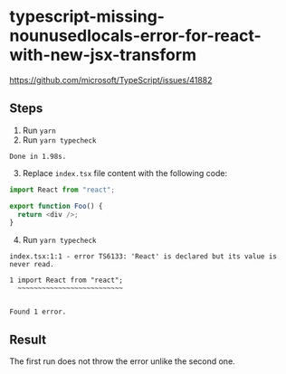 # typescript-missing-nounusedlocals-error-for-react-with-new-jsx-transform
https://github.com/microsoft/TypeScript/issues/41882
## Steps

1. Run `yarn`
2. Run `yarn typecheck`

```
Done in 1.98s.
```

3. Replace `index.tsx` file content with the following code:

```ts
import React from "react";

export function Foo() {
  return <div />;
}
```

4. Run `yarn typecheck`

```
index.tsx:1:1 - error TS6133: 'React' is declared but its value is never read.

1 import React from "react";
  ~~~~~~~~~~~~~~~~~~~~~~~~~~


Found 1 error.
```

## Result
The first run does not throw the error unlike the second one.
